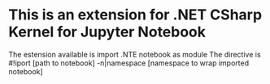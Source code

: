 # This is an extension for .NET CSharp Kernel for Jupyter Notebook
The estension available is import .NTE notebook as module
The directive is #!iport [path to notebook] -n|namespace [namespace to wrap imported notebook] 